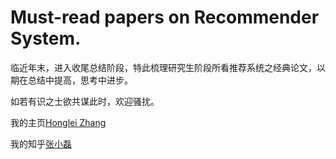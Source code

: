 # Must-read papers on Recommender System.

临近年末，进入收尾总结阶段，特此梳理研究生阶段所看推荐系统之经典论文，以期在总结中提高，思考中进步。

如若有识之士欲共谋此时，欢迎骚扰。

我的主页[Honglei Zhang](http://midas.bjtu.edu.cn/Home/MemberStudent/27)

我的知乎[张小磊](https://www.zhihu.com/people/hongleizhang)


